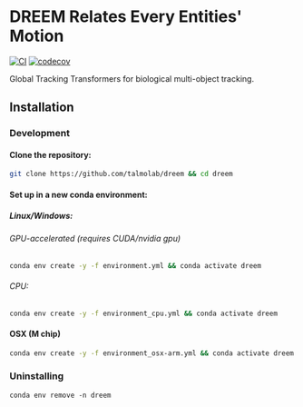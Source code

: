 # DREEM Relates Every Entities' Motion

[![CI](https://github.com/talmolab/dreem/actions/workflows/ci.yml/badge.svg)](https://github.com/talmolab/dreem/actions/workflows/ci.yml)
[![codecov](https://codecov.io/gh/talmolab/dreem/branch/main/graph/badge.svg?token=Sj8kIFl3pi)](https://codecov.io/gh/talmolab/dreem)
<!-- [![Release](https://img.shields.io/github/v/release/talmolab/dreem?label=Latest)](https://github.com/talmolab/dreem/releases/)
[![PyPI](https://img.shields.io/pypi/v/dreem?label=PyPI)](https://pypi.org/project/dreem)
![PyPI - Python Version](https://img.shields.io/pypi/pyversions/dreem) -->

Global Tracking Transformers for biological multi-object tracking.

## Installation

<!-- ### Basic
```bash
pip install dreem
```  
-->

### Development
#### Clone the repository:
```bash
git clone https://github.com/talmolab/dreem && cd dreem
```
#### Set up in a new conda environment:
##### Linux/Windows:
###### GPU-accelerated (requires CUDA/nvidia gpu)
```bash
conda env create -y -f environment.yml && conda activate dreem
```
###### CPU:
```bash
conda env create -y -f environment_cpu.yml && conda activate dreem
```
#### OSX (M chip)
```bash
conda env create -y -f environment_osx-arm.yml && conda activate dreem
```
### Uninstalling
```
conda env remove -n dreem
```